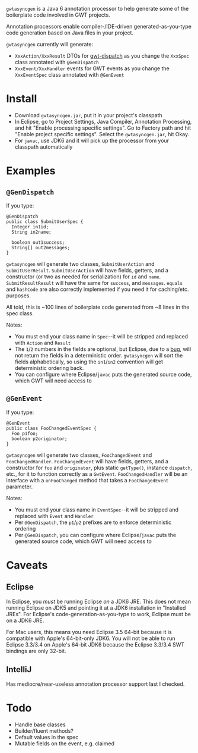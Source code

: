 
`gwtasyncgen` is a Java 6 annotation processor to help generate some of the boilerplate code involved in GWT projects.

Annotation processors enable compiler-/IDE-driven generated-as-you-type code generation based on Java files in your project.

`gwtasyncgen` currently will generate:

* `XxxAction/XxxResult` DTOs for [gwt-dispatch](http://code.google.com/p/gwt-dispatch/) as you change the `XxxSpec` class annotated with `@GenDispatch`
* `XxxEvent/XxxHandler` events for GWT events as you change the `XxxEventSpec` class annotated with `@GenEvent`

Install
=======

* Download `gwtasyncgen.jar`, put it in your project's classpath
* In Eclipse, go to Project Settings, Java Compiler, Annotation Processing, and hit "Enable processing specific settings". Go to Factory path and hit "Enable project specific settings". Select the `gwtasyncgen.jar`, hit Okay.
* For `javac`, use JDK6 and it will pick up the processor from your classpath automatically

Examples
========

`@GenDispatch`
--------------

If you type:

    @GenDispatch
    public class SubmitUserSpec {
      Integer in1id;
      String in2name;

      boolean out1success;
      String[] out2messages;
    }

`gwtasyncgen` will generate two classes, `SubmitUserAction` and `SubmitUserResult`. `SubmitUserAction` will have fields, getters, and a constructor (or two as needed for serialization) for `id` and `name`. `SubmitResultResult` will have the same for `success`, and `messages`. `equals` and `hashCode` are also correctly implemented if you need it for caching/etc. purposes.

All told, this is ~100 lines of boilerplate code generated from ~8 lines in the spec class.

Notes:

* You must end your class name in `Spec`--it will be stripped and replaced with `Action` and `Result`
* The `1`/`2` numbers in the fields are optional, but Eclipse, due to a [bug](https://bugs.eclipse.org/bugs/show_bug.cgi?id=300408), will not return the fields in a deterministic order. `gwtasyncgen` will sort the fields alphabetically, so using the `in1`/`in2` convention will get deterministic ordering back.
* You can configure where Eclipse/`javac` puts the generated source code, which GWT will need access to

`@GenEvent`
-----------

If you type:

    @GenEvent
    public class FooChangedEventSpec {
      Foo p1foo;
      boolean p2originator;
    }

`gwtasyncgen` will generate two classes, `FooChangedEvent` and `FooChangedHandler`. `FooChangedEvent` will have fields, getters, and a constructor for `foo` and `originator`, plus static `getType()`, instance `dispatch`, etc., for it to function correctly as a `GwtEvent`. `FooChangedHandler` will be an interface with a `onFooChanged` method that takes a `FooChangedEvent` parameter.

Notes:

* You must end your class name in `EventSpec`--it will be stripped and replaced with `Event` and `Handler`
* Per `@GenDispatch`, the `p1`/`p2` prefixes are to enforce deterministic ordering
* Per `@GenDispatch`, you can configure where Eclipse/`javac` puts the generated source code, which GWT will need access to

Caveats
=======

Eclipse
-------

In Eclipse, you *must* be running Eclipse *on* a JDK6 JRE. This does not mean running Eclipse on JDK5 and pointing it at a JDK6 installation in "Installed JREs". For Eclipse's code-generation-as-you-type to work, Eclipse must be on a JDK6 JRE.

For Mac users, this means you need Eclipse 3.5 64-bit because it is compatible with Apple's 64-bit-only JDK6. You will not be able to run Eclipse 3.3/3.4 on Apple's 64-bit JDK6 because the Eclipse 3.3/3.4 SWT bindings are only 32-bit.

IntelliJ
--------

Has mediocre/near-useless annotation processor support last I checked.

Todo
====

* Handle base classes
* Builder/fluent methods?
* Default values in the spec
* Mutable fields on the event, e.g. claimed

